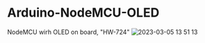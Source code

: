 # Arduino-NodeMCU-OLED
NodeMCU wirh OLED on board, "HW-724"
![2023-03-05 13 51 13](https://user-images.githubusercontent.com/26202033/222961886-a83abaef-4c0f-43ac-9307-296c8a533988.jpg)
